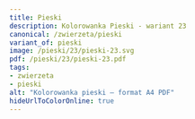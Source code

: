 ```yaml
---
title: Pieski
description: Kolorowanka Pieski - wariant 23
canonical: /zwierzeta/pieski
variant_of: pieski
image: /pieski/23/pieski-23.svg
pdf: /pieski/23/pieski-23.pdf
tags:
- zwierzeta
- pieski
alt: "Kolorowanka pieski – format A4 PDF"
hideUrlToColorOnline: true
---
```

